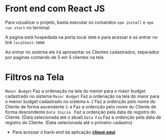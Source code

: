 # Front end com React JS

Para vizualizar o projeto, basta executar os comandos ``` npm install ``` e ``` npm run start ``` no terminal.

A pagina está hospedada na porta local ``` 3000 ``` e para acessar é só entrar no link ``` localhost:3000 ``` 

Ao entrar no sistema ele irá apresentar os Clientes cadastrados, separados por paginas contando de 5 em 5 clientes na tela.

# Filtros na Tela

``` Menor Budget ``` Faz a ordenação na tela do menor para o maior budget cadastrado no sistema
``` Maior Budget ``` Faz a ordenação na tela do maior para o menor budget cadastrado no sistema
``` A-Z ``` Faz a ordenção pelo nome do Cliente de forma ascendente
``` Z-A ``` Faz a ordenção pelo nome do Cliente de forma descendente
``` Data Inicio  ``` Faz a ordenção pela data de registro do Cliente. (Data selecionada até o atual)
``` Data Fim ``` Faz a ordenção pela data de registro do Cliente. (Data selecionada até o primeiro cadastro)

* Para acessar o back-end da aplicação **[clique aqui](https://github.com/gustavolotto29/smarts-challenge-ReactJS-back-end)**
